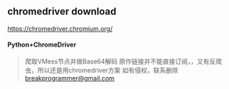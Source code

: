 ## chromedriver  download
https://chromedriver.chromium.org/



#### Python+ChromeDriver
> 爬取VMess节点并做Base64解码
> 原作链接并不能直接订阅，，又有反爬虫，所以还是用chromedriver方案
> 如有侵权，联系删除
> breakprogrammer@gmail.com
